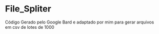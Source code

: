 # File_Spliter
Código Gerado pelo Google Bard e adaptado por mim para gerar arquivos em csv de lotes de 1000 
